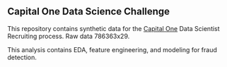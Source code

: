 ## Capital One Data Science Challenge

This repository contains synthetic data for the [Capital One](https://www.capitalone.com) Data Scientist Recruiting process. 
Raw data 786363x29.

This analysis contains EDA, feature engineering, and modeling for fraud detection.
